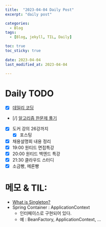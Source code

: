 ```yaml
---
title:  "2023-04-04 Daily Post"
excerpt: "daily post"

categories:
  - Blog
tags:
  - [Blog, jekyll, TIL, Daily]

toc: true
toc_sticky: true
 
date: 2023-04-04
last_modified_at: 2023-04-04

---
```


# Daily TODO

- [x] [데일리 코딩](https://urclass.codestates.com/classroom/33)
- [/] [알고리즘 한문제 풀기](https://www.acmicpc.net/problem/12886)
- [x] 도커 강의 26강까지
	- [x] 포스팅
- [x] 채용설명회 내용 정리
- [x] 19:00 원티드 면접특강
- [x] 20:00 원티드 백엔드 특강
- [x] 21:30 클라우드 스터디
- [x] 소금빵, 메론빵 

# 메모 & TIL: 

- [What is Singleton?](https://tecoble.techcourse.co.kr/post/2020-11-07-singleton/)
- Spring Container : ApplicationContext
	- 인터페이스로 구현되어 있다.
	- 예 : BeanFactory, ApplicationContext, ...


